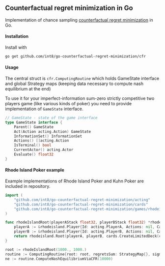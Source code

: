 ## Counterfactual regret minimization in Go  


Implementation of chance sampling [counterfactual regret minimization](https://int8.io/counterfactual-regret-minimization-for-poker-ai/) in Go.

 #### Installation 
 Install with 
 ```bash
 go get github.com/int8/go-counterfactual-regret-minimization/cfr
 ```
 
 
 
#### Usage 

The central struct is ```cfr.ComputingRoutine``` which holds GameState interface and global Strategy maps (keeping data necessary to compute nash equilibrium at the end) 

To use it for your imperfect-information sum-zero strictly competitive two players game (like various kinds of poker) you need to provide implementation of ```GameState``` interface.


```go
// GameState - state of the game interface
type GameState interface {
	Parent() GameState
	Act(Action acting.Action) GameState
	InformationSet() InformationSet
	Actions() []acting.Action
	IsTerminal() bool
	CurrentActor() acting.Actor
	Evaluate() float32
}
```

#### Rhode Island Poker example 
Example implementations of Rhode Island Poker and Kuhn Poker are included in repository.

```go 
import (	
	"github.com/int8/go-counterfactual-regret-minimization/acting"
	"github.com/int8/go-counterfactual-regret-minimization/cards"
	"github.com/int8/go-counterfactual-regret-minimization/games/rhodeisland"
)

func rhodeIslandRoot(playerAStack float32, playerBStack float32) *rhodeisland.RIGameState {
	playerA := &rhodeisland.Player{Id: acting.PlayerA, Actions: nil, Card: nil, Stack: playerAStack}
	playerB := &rhodeisland.Player{Id: acting.PlayerB, Actions: nil, Card: nil, Stack: playerBStack}
	return rhodeisland.Root(playerA, playerB, cards.CreateLimitedDeck(cards.C10, true))
}

root := rhodeIslandRoot(1000., 1000.)
routine := ComputingRoutine{root: root, regretsSum: StrategyMap{}, sigma: StrategyMap{}, sigmaSum: StrategyMap{}}
ne := routine.ComputeNashEquilibriumViaCFR(10000)
```